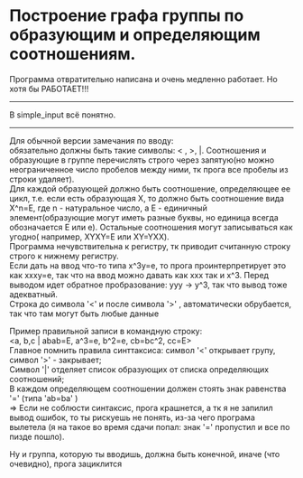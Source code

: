  # Построение графа группы по образующим и определяющим соотношениям.
 Программа отвратительно написана и очень медленно работает. Но хотя бы РАБОТАЕТ!!!
 ***
 В simple_input всё понятно.  
 ***
 Для обычной версии замечания по вводу:  
обязательно должны быть такие символы: < , >, |. Соотношения и образующие в группе перечислять строго через запятую(но можно неограниченное число пробелов между ними, тк прога все пробелы из строки удаляет).  
Для каждой образующей должно быть соотношение, определяющее ее цикл, т.е. если есть образующая X, то должно быть соотношение вида X^n=Е, где n - натуральное число, а Е - единичный элемент(образующие могут иметь разные буквы, но единица всегда обозначается Е или е). 
Остальные соотношения могут записываться как угодно( например, XYXY=E или XY=YXX).  
Программа нечувствительна к регистру, тк приводит считанную строку строго к нижнему регистру.  
Если дать на ввод что-то типа x^3y=e, то прога проинтерпретирует это как xxxy=e, так что на ввод можно давать как xxx так и x^3. Перед выводом идет обратное пробразование: yyy -> y^3, так что вывод тоже адекватный.  
Строка до символа '<' и после символа '>' , автоматически обрубается, так что там могут быть любые данные  

Пример правильной записи в командную строку:  
<a, b,c | abab=E, a^3=e, b^2=e, cb=bc^2, cc=E>  
Главное помнить правила синттаксиса: символ '<' открывает групу, символ '>' - закрывает;  
Символ '|' отделяет список образующих от списка определяющих соотношений;  
В каждом определяющем соотношении должен стоять знак равенства '=' (типа 'ab=ba' )  
=> Если не соблюсти синтаксис, прога крашнется, а тк я не запилил вывод ошибок, то ты рискуешь не понять, из-за чего програма вылетела (я на такое во время сдачи попал: знак '=' пропустил и все по пизде пошло).  

Ну и группа, которую ты вводишь, должна быть конечной, иначе (что очевидно), прога зациклится
